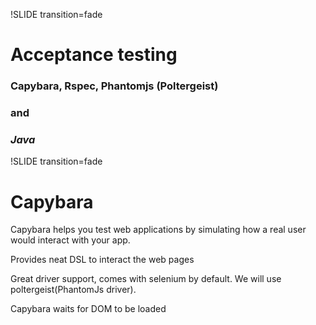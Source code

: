 !SLIDE transition=fade

# Acceptance testing

### Capybara, Rspec, Phantomjs (Poltergeist) ###
### and ###
### *Java* ###

!SLIDE transition=fade

# Capybara

Capybara helps you test web applications by simulating how a real user would interact with your app.

Provides neat DSL to interact the web pages

Great driver support, comes with selenium by default. We will use poltergeist(PhantomJs driver).

Capybara waits for DOM to be loaded
